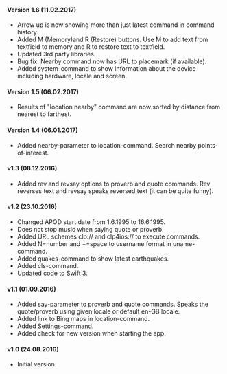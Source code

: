 #### Version 1.6 (11.02.2017)

- Arrow up is now showing more than just latest command in command history.
- Added M (Memory)and R (Restore) buttons. Use M to add text from textfield to memory and R to restore text to textfield.
- Updated 3rd party libraries.
- Bug fix. Nearby command now has URL to placemark (if available).
- Added system-command to show information about the device including hardware, locale and screen.

#### Version 1.5 (06.02.2017)

- Results of "location nearby" command are now sorted by distance from nearest to farthest.

#### Version 1.4 (06.01.2017)

- Added nearby-parameter to location-command. Search nearby points-of-interest.

#### v1.3 (08.12.2016)

- Added rev and revsay options to proverb and quote commands. Rev reverses text and revsay speaks reversed text (it can be quite funny).

#### v1.2 (23.10.2016)

- Changed APOD start date from 1.6.1995 to 16.6.1995.
- Does not stop music when saying quote or proverb.
- Added URL schemes clp:// and clp4ios:// to execute commands.
- Added N=number and +=space to username format in uname-command.
- Added quakes-command to show latest earthquakes.
- Added cls-command.
- Updated code to Swift 3.

#### v1.1 (01.09.2016)

- Added say-parameter to proverb and quote commands. Speaks the quote/proverb using given locale or default en-GB locale.
- Added link to Bing maps in location-command.
- Added Settings-command.
- Added check for new version when starting the app.

#### v1.0 (24.08.2016)

- Initial version.


